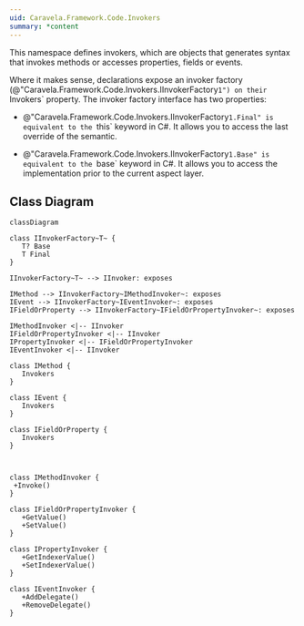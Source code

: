 ```yaml
---
uid: Caravela.Framework.Code.Invokers
summary: *content
---
```

This namespace defines invokers, which are objects that generates syntax that invokes methods or accesses properties, fields or events.

Where it makes sense, declarations expose an invoker factory (@"Caravela.Framework.Code.Invokers.IInvokerFactory`1") on their `Invokers` property. 
The invoker factory interface has two properties:

-  @"Caravela.Framework.Code.Invokers.IInvokerFactory`1.Final" is equivalent to the `this` keyword in C#. It allows you to access the last override
   of the semantic.

-  @"Caravela.Framework.Code.Invokers.IInvokerFactory`1.Base" is equivalent to the `base` keyword in C#. It allows you to access the implementation
   prior to the current aspect layer.


## Class Diagram

```mermaid
classDiagram

class IInvokerFactory~T~ {
   T? Base
   T Final
}

IInvokerFactory~T~ --> IInvoker: exposes

IMethod --> IInvokerFactory~IMethodInvoker~: exposes
IEvent --> IInvokerFactory~IEventInvoker~: exposes
IFieldOrProperty --> IInvokerFactory~IFieldOrPropertyInvoker~: exposes

IMethodInvoker <|-- IInvoker
IFieldOrPropertyInvoker <|-- IInvoker
IPropertyInvoker <|-- IFieldOrPropertyInvoker
IEventInvoker <|-- IInvoker

class IMethod {
   Invokers
}

class IEvent {
   Invokers
}

class IFieldOrProperty {
   Invokers
}



class IMethodInvoker {
 +Invoke()
}

class IFieldOrPropertyInvoker {
   +GetValue()
   +SetValue()
}

class IPropertyInvoker {
   +GetIndexerValue()
   +SetIndexerValue()
}

class IEventInvoker {
   +AddDelegate()
   +RemoveDelegate()
}

```